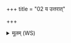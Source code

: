 +++
title = "02 य उत्तरात्"

+++
<details><summary>मूलम् (WS)</summary>

य उत्तरात् पवते यः पुरस्ताद् यो दक्षिणात् पवते यश्च पश्चात् ।  
उर्ध्वाङ् उद्देशाङ् अनु यः प्रवाति स नो देवाः शिवो ऽस्त्विह वातः ॥ ३ ॥
</details>